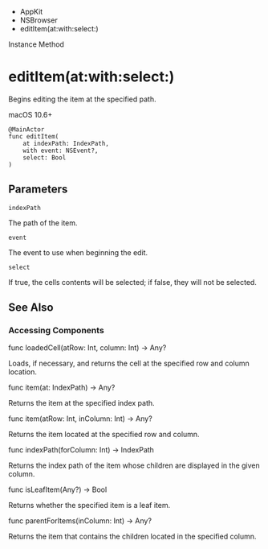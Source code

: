 

- AppKit
- NSBrowser
-  editItem(at:with:select:) 

Instance Method

# editItem(at:with:select:)

Begins editing the item at the specified path.

macOS 10.6+

``` source
@MainActor
func editItem(
    at indexPath: IndexPath,
    with event: NSEvent?,
    select: Bool
)
```

## Parameters 

`indexPath`  

The path of the item.

`event`  

The event to use when beginning the edit.

`select`  

If true, the cells contents will be selected; if false, they will not be selected.

## See Also

### Accessing Components

func loadedCell(atRow: Int, column: Int) -> Any?

Loads, if necessary, and returns the cell at the specified row and column location.

func item(at: IndexPath) -> Any?

Returns the item at the specified index path.

func item(atRow: Int, inColumn: Int) -> Any?

Returns the item located at the specified row and column.

func indexPath(forColumn: Int) -> IndexPath

Returns the index path of the item whose children are displayed in the given column.

func isLeafItem(Any?) -> Bool

Returns whether the specified item is a leaf item.

func parentForItems(inColumn: Int) -> Any?

Returns the item that contains the children located in the specified column.

